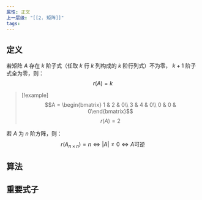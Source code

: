 ```yaml
---
属性: 正文
上一层级: "[[2. 矩阵]]"
tags:
---
```

## 定义

若矩阵 $A$ 存在 $k$ 阶子式（任取 $k$ 行 $k$ 列构成的 $k$ 阶行列式）不为零， $k+1$ 阶子式全为零，则： $$r(A) = k$$

> [!example] 
> $$A = \begin{bmatrix} 1 & 2 & 0\\ 3 & 4 & 0\\ 0 & 0 & 0\end{bmatrix}$$
> $$r(A) = 2$$

若 $A$ 为 $n$ 阶方阵，则： $$r(A_{n\times n}) = n \Leftrightarrow |A| \ne 0 \Leftrightarrow A \text{可逆}$$

## 算法


## 重要式子